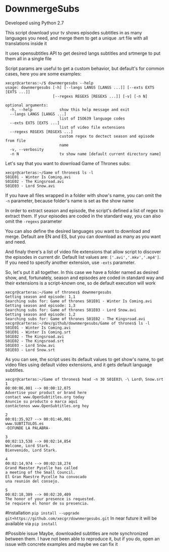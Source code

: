 # DownmergeSubs

Developed using Python 2.7

This script download your tv shows episodes subtitles in as many languages you need, and merge them to get a unique .srt file with all translations inside it

It uses opensubtitles API to get desired langs subtitles and srtmerge to put them all in a single file

Script params are useful to get a custom behavior, but default's for common cases, here you are some examples:

```
xecgr@carteras:~/$ downmergesubs --help
usage: downmergesubs [-h] [--langs LANGS [LANGS ...]] [--exts EXTS [EXTS ...]]
                     [--regexs REGEXS [REGEXS ...]] [-v] [-n N]

optional arguments:
  -h, --help            show this help message and exit
  --langs LANGS [LANGS ...]
                        list of ISO639 language codes
  --exts EXTS [EXTS ...]
                        list of video file extensions
  --regexs REGEXS [REGEXS ...]
                        custom regex to dectect season and episode from file
                        name
  -v, --verbosity
  -n N                  tv show name [default current directory name]
```

Let's say that you want to download Game of Thrones subs:

```
xecgr@carteras:~/Game of thrones$ ls -l
S01E01 - Winter Is Coming.avi
S01E02 - The Kingsroad.avi
S01E03 - Lord Snow.avi
```

If you have all files wrapped in a folder with show's name, you can omit the `-n` parameter, because folder's name is set as the show name

In order to extract season and episode, the script's defined a list of regex to extract them. If your episodes are coded in the standard way, you can also omit the `-regexs` parameter

You can also define the desired languages you want to download and merge. Default are EN and ES, but you can download as many as you want and need.

And finaly there's a list of video file extensions that allow script to discover the episodes in current dir. Default list values are: `['.avi','.mkv','.mp4']`. If you need to specify another extension, use `-exts` parameter.

So, let's put it all together. In this case we have a folder named as desired show, and, fortunately, season and episodes are coded in standard way and their extensions is a script-known one, so de default execution will work

```
xecgr@carteras:~/Game of thrones$ downmergesubs 
Getting season and episode: 1,1
Searching subs for: Game of thrones S01E01 - Winter Is Coming.avi
Getting season and episode: 1,3
Searching subs for: Game of thrones S01E03 - Lord Snow.avi
Getting season and episode: 1,2
Searching subs for: Game of thrones S01E02 - The Kingsroad.avi
xecgr@carteras:~/dev/github/downmergesubs/Game of thrones$ ls -l
S01E01 - Winter Is Coming.avi
S01E01 - Winter Is Coming.srt
S01E02 - The Kingsroad.avi
S01E02 - The Kingsroad.srt
S01E03 - Lord Snow.avi
S01E03 - Lord Snow.srt
```

As you can see, the script uses its default values to get show's name, to get video files using default video extensions, and it gets default language subtitles.

```
xecgr@carteras:~/Game of thrones$ head -n 30 S01E03\ -\ Lord\ Snow.srt 
1
00:00:06,001 --> 00:00:12,075
Advertise your product or brand here
contact www.OpenSubtitles.org today
Anuncie su producto o marca aquí
contáctenos www.OpenSubtitles.org hoy

2
00:01:35,927 --> 00:01:46,001
www.SUBTITULOS.es
-DIFUNDE LA PALABRA-

3
00:02:13,538 --> 00:02:14,854
Welcome, Lord Stark.
Bienvenido, Lord Stark.

4
00:02:14,974 --> 00:02:18,274
Grand Maester Pycelle has called
a meeting of the Small Council.
El Gran Maestre Pycelle ha convocado
una reunión del consejo.

5
00:02:18,309 --> 00:02:20,409
The honor of your presence is requested.
Se requiere el honor de su presencia.
```

#Installation
`pip install --upgrade git+https://github.com/xecgr/downmergesubs.git`
In near future it will be available via `pip install`

#Possible issue
Maybe, downloaded subtitles are note synchronized between them. I have not been able to reproduce it, but if you do, open an issue with concrete examples and maybe we can fix it

